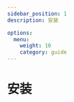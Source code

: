 ```yaml
---
sidebar_position: 1
description: 安装

options:
  menu:
    weight: 10
    category: guide
---
```


# 安装
